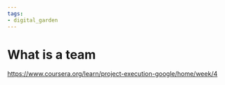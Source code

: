 ```yaml
---
tags: 
- digital_garden
---
```

# What is a team
https://www.coursera.org/learn/project-execution-google/home/week/4